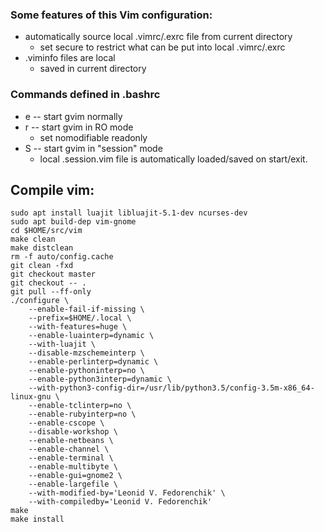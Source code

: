 ### Some features of this Vim configuration:
 * automatically source local .vimrc/.exrc file from current directory
   - set secure to restrict what can be put into local .vimrc/.exrc
 * .viminfo files are local
   - saved in current directory

### Commands defined in .bashrc
 * e -- start gvim normally
 * r -- start gvim in RO mode
   - set nomodifiable readonly
 * S -- start gvim in "session" mode
   - local .session.vim file is automatically loaded/saved on start/exit.

Compile vim:
------------

```shell
sudo apt install luajit libluajit-5.1-dev ncurses-dev
sudo apt build-dep vim-gnome
cd $HOME/src/vim
make clean
make distclean
rm -f auto/config.cache
git clean -fxd
git checkout master
git checkout -- .
git pull --ff-only
./configure \
	--enable-fail-if-missing \
	--prefix=$HOME/.local \
	--with-features=huge \
	--enable-luainterp=dynamic \
	--with-luajit \
	--disable-mzschemeinterp \
	--enable-perlinterp=dynamic \
	--enable-pythoninterp=no \
	--enable-python3interp=dynamic \
	--with-python3-config-dir=/usr/lib/python3.5/config-3.5m-x86_64-linux-gnu \
	--enable-tclinterp=no \
	--enable-rubyinterp=no \
	--enable-cscope \
	--disable-workshop \
	--enable-netbeans \
	--enable-channel \
	--enable-terminal \
	--enable-multibyte \
	--enable-gui=gnome2 \
	--enable-largefile \
	--with-modified-by='Leonid V. Fedorenchik' \
	--with-compiledby='Leonid V. Fedorenchik'
make
make install
```
